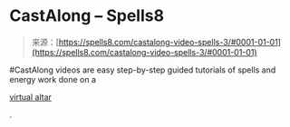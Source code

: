 <!--yml
category: 未分类
date: 2024-06-12 19:56:34
-->

# CastAlong – Spells8

> 来源：[https://spells8.com/castalong-video-spells-3/#0001-01-01](https://spells8.com/castalong-video-spells-3/#0001-01-01)

#CastAlong videos are easy step-by-step guided tutorials of spells and energy work done on a

[virtual altar](https://spells8.com/virtual-altar/)

.